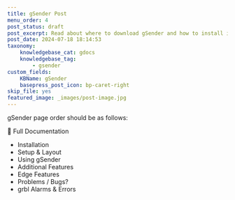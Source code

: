 ```yaml
---
title: gSender Post
menu_order: 4
post_status: draft
post_excerpt: Read about where to download gSender and how to install it onto Windows, Mac, Linux, or other PCs, as well as how to check for updates.
post_date: 2024-07-18 18:14:53
taxonomy:
    knowledgebase_cat: gdocs
    knowledgebase_tag:
        - gsender
custom_fields:
    KBName: gSender
    basepress_post_icon: bp-caret-right
skip_file: yes
featured_image: _images/post-image.jpg
---
```


gSender page order should be as follows:

📙 Full Documentation

- Installation
- Setup & Layout
- Using gSender
- Additional Features
- Edge Features
- Problems / Bugs?
- grbl Alarms & Errors
